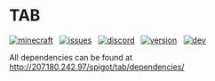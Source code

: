 # TAB  
[![minecraft][Badge-ServerVersions]][URL-Spigot]   [![issues][Badge-Issues]][URL-Issues]   [![discord][Badge-Discord]][URL-Discord]   [![version][Badge-PluginVersion]][URL-Release]   [![dev][Badge-DevBuild]][URL-DevBuild]


All dependencies can be found at http://207.180.242.97/spigot/tab/dependencies/  

[URL-Spigot]: https://www.spigotmc.org/resources/57806/
[URL-Issues]: https://github.com/NEZNAMY/TAB/issues
[URL-Release]: https://www.spigotmc.org/resources/57806/update?update=316499
[URL-Discord]: https://discord.gg/yx4THeU
[URL-DevBuild]: https://cdn.discordapp.com/attachments/464896376820465685/685244391950123100/TAB_v2.7.0-pre20.jar

[Badge-PluginVersion]: https://img.shields.io/badge/Version-2.6.5-green.svg
[Badge-Issues]: https://img.shields.io/github/issues/neznamy/tab?label=Issues
[Badge-ServerVersions]: https://img.shields.io/badge/Minecraft-1.5.0%20--%201.15.2-blue.svg
[Badge-Discord]: https://img.shields.io/discord/464328633239207938.svg?label=Discord
[Badge-DevBuild]: https://img.shields.io/badge/Dev%20Build-2.7.0--pre20-orange
